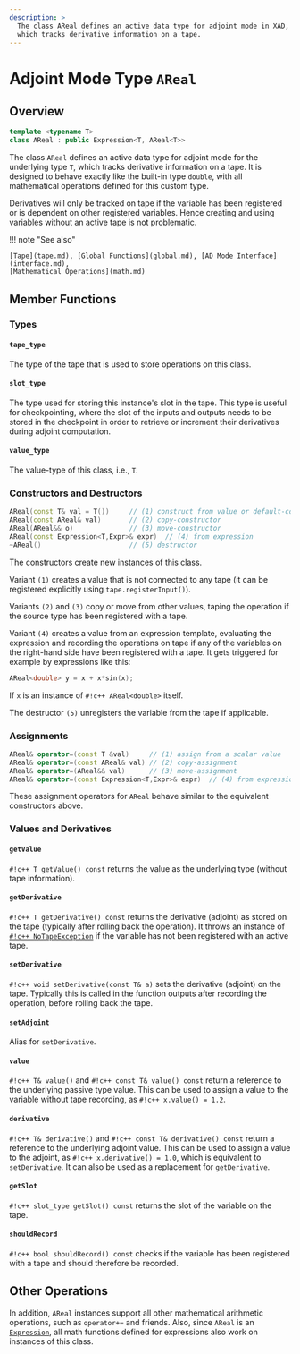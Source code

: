 ```yaml
---
description: >
  The class AReal defines an active data type for adjoint mode in XAD, 
  which tracks derivative information on a tape.
---
```


# Adjoint Mode Type `AReal`

## Overview

```c++
template <typename T>
class AReal : public Expression<T, AReal<T>>
```

The class `AReal` defines an active data type for adjoint mode for the underlying type `T`,
which tracks derivative information on a tape.
It is designed to behave exactly like the built-in type `double`,
with all mathematical operations defined for this custom type.

Derivatives will only be tracked on tape if the variable has been registered
or is dependent on other registered variables.
Hence creating and using variables without an active tape is not problematic.

!!! note "See also"

    [Tape](tape.md), [Global Functions](global.md), [AD Mode Interface](interface.md),
    [Mathematical Operations](math.md)

## Member Functions

### Types

#### `tape_type`

The type of the tape that is used to store operations on this class.

#### `slot_type`

The type used for storing this instance's slot in the tape.
This type is useful for checkpointing, where the slot of the inputs and
outputs needs to be stored in the checkpoint in order to retrieve or
increment their derivatives during adjoint computation.

#### `value_type`

The value-type of this class, i.e., `T`.

### Constructors and Destructors

```c++
AReal(const T& val = T())     // (1) construct from value or default-construct
AReal(const AReal& val)       // (2) copy-constructor
AReal(AReal&& o)              // (3) move-constructor
AReal(const Expression<T,Expr>& expr)  // (4) from expression
~AReal()                      // (5) destructor
```

The constructors create new instances of this class.

Variant `(1)` creates a value that is not connected to any tape (it can be registered
explicitly using `tape.registerInput()`).

Variants `(2)` and `(3)` copy or move from other values, taping the operation
if the source type has been registered with a tape.

Variant `(4)` creates a value from an expression template, evaluating the expression
and recording the operations on tape if any of the variables on the right-hand side
have been registered with a tape. It gets triggered for example by expressions like this:

```c++
AReal<double> y = x + x*sin(x);
```

If `x` is an instance of `#!c++ AReal<double>` itself.

The destructor `(5)` unregisters the variable from the tape if applicable.

### Assignments

```c++
AReal& operator=(const T &val)     // (1) assign from a scalar value
AReal& operator=(const AReal& val) // (2) copy-assignment
AReal& operator=(AReal&& val)      // (3) move-assignment
AReal& operator=(const Expression<T,Expr>& expr)  // (4) from expression
```

These assignment operators for `AReal` behave similar to the equivalent
constructors above.

### Values and Derivatives

#### `getValue`

`#!c++ T getValue() const` returns the value as the underlying type (without tape information).

#### `getDerivative`

`#!c++ T getDerivative() const` returns the derivative (adjoint) as stored on the
tape (typically after rolling back the operation).
It throws an instance of [`#!c++ NoTapeException`](exceptions.md) if the variable
has not been registered with an active tape.

#### `setDerivative`

`#!c++ void setDerivative(const T& a)` sets the derivative (adjoint) on the tape.
Typically this is called in the function outputs after recording the operation,
before rolling back the tape.

#### `setAdjoint`

Alias for `setDerivative`.

#### `value`

`#!c++ T& value()` and `#!c++ const T& value() const` return a reference to the underlying
passive type value.
This can be used to assign a value to the variable without tape recording, as `#!c++ x.value() = 1.2`.

#### `derivative`

`#!c++ T& derivative()` and `#!c++ const T& derivative() const` return a reference to the underlying adjoint value.
This can be used to assign a value to the adjoint, as `#!c++ x.derivative() = 1.0`,
which is equivalent to `setDerivative`.
It can also be used as a replacement for `getDerivative`.

#### `getSlot`

`#!c++ slot_type getSlot() const` returns the slot of the variable on the tape.

#### `shouldRecord`

`#!c++ bool shouldRecord() const` checks if the variable has been registered with a tape and should therefore
be recorded.

## Other Operations

In addition, `AReal` instances support all other mathematical arithmetic operations,
such as `operator+=` and friends.
Also, since `AReal` is an [`Expression`](expressions.md),
all math functions defined for expressions also work on instances of this class.
